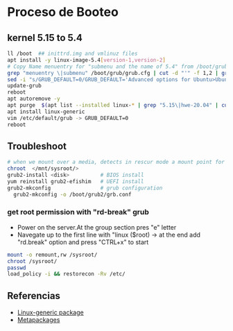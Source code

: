 # Proceso de Booteo

## kernel 5.15 to 5.4

```bash
ll /boot  ## inittrd.img and vmlinuz files 
apt install -y linux-image-5.4[version-1,version-2]
# Copy Name menuentry for "submenu and the name of 5.4" from /boot/grub/grub.cfg -> change /etc/default/grub -> GRUB_DEFAULT="name_entries"
grep "menuentry \|submenu" /boot/grub/grub.cfg | cut -d "'" -f 1,2 | grep -v recovery
sed -i "s/GRUB_DEFAULT=0/GRUB_DEFAULT='Advanced options for Ubuntu>Ubuntu, with Linux 5.4.0-137-generic'/" /etc/default/grub
update-grub
reboot
apt autoremove -y
apt purge  $(apt list --installed linux-* | grep "5.15\|hwe-20.04" | cut -d / -f 1 | awk 1 ORS=' ')
apt install linux-generic
vim /etc/default/grub -> GRUB_DEFAULT=0
reboot
```

## Troubleshoot

```bash
# when we mount over a media, detects in rescur mode a mount point for de FS
chroot  </mnt/sysroot/> 
grub2-install <disk>          # BIOS install
yum reinstall grub2-efishim   # UEFI install
grub2-mkconfig                # grub configuration
  grub2-mkconfig -o /boot/grub2/grb.conf
```

### get root permission with "rd-break" grub

- Power on the server.At the group section pres "e" letter
- Navegate up to the first line with "linux ($root) -> at the end add "rd.break" option and press "CTRL+x" to start

```bash
mount -o remount,rw /sysroot/
chroot /sysroot/
passwd
load_policy -i && restorecon -Rv /etc/
```

## Referencias

- [Linux-generic package](https://packages.ubuntu.com/search?suite=all&arch=amd64&searchon=names&keywords=linux-generic)
- [Metapackages](https://help.ubuntu.com/community/MetaPackages)
